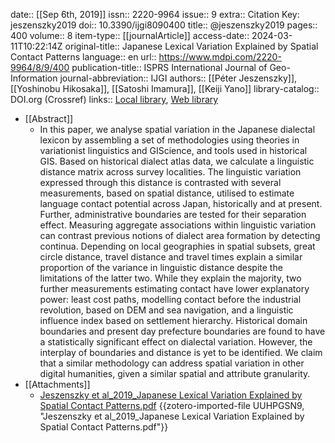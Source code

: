 date:: [[Sep 6th, 2019]]
issn:: 2220-9964
issue:: 9
extra:: Citation Key: jeszenszky2019
doi:: 10.3390/ijgi8090400
title:: @jeszenszky2019
pages:: 400
volume:: 8
item-type:: [[journalArticle]]
access-date:: 2024-03-11T10:22:14Z
original-title:: Japanese Lexical Variation Explained by Spatial Contact Patterns
language:: en
url:: https://www.mdpi.com/2220-9964/8/9/400
publication-title:: ISPRS International Journal of Geo-Information
journal-abbreviation:: IJGI
authors:: [[Péter Jeszenszky]], [[Yoshinobu Hikosaka]], [[Satoshi Imamura]], [[Keiji Yano]]
library-catalog:: DOI.org (Crossref)
links:: [Local library](zotero://select/groups/2386895/items/8CWYE8CZ), [Web library](https://www.zotero.org/groups/2386895/items/8CWYE8CZ)

- [[Abstract]]
	- In this paper, we analyse spatial variation in the Japanese dialectal lexicon by assembling a set of methodologies using theories in variationist linguistics and GIScience, and tools used in historical GIS. Based on historical dialect atlas data, we calculate a linguistic distance matrix across survey localities. The linguistic variation expressed through this distance is contrasted with several measurements, based on spatial distance, utilised to estimate language contact potential across Japan, historically and at present. Further, administrative boundaries are tested for their separation effect. Measuring aggregate associations within linguistic variation can contrast previous notions of dialect area formation by detecting continua. Depending on local geographies in spatial subsets, great circle distance, travel distance and travel times explain a similar proportion of the variance in linguistic distance despite the limitations of the latter two. While they explain the majority, two further measurements estimating contact have lower explanatory power: least cost paths, modelling contact before the industrial revolution, based on DEM and sea navigation, and a linguistic influence index based on settlement hierarchy. Historical domain boundaries and present day prefecture boundaries are found to have a statistically significant effect on dialectal variation. However, the interplay of boundaries and distance is yet to be identified. We claim that a similar methodology can address spatial variation in other digital humanities, given a similar spatial and attribute granularity.
- [[Attachments]]
	- [Jeszenszky et al_2019_Japanese Lexical Variation Explained by Spatial Contact Patterns.pdf](https://www.mdpi.com/2220-9964/8/9/400/pdf?version=1568122300) {{zotero-imported-file UUHPGSN9, "Jeszenszky et al_2019_Japanese Lexical Variation Explained by Spatial Contact Patterns.pdf"}}